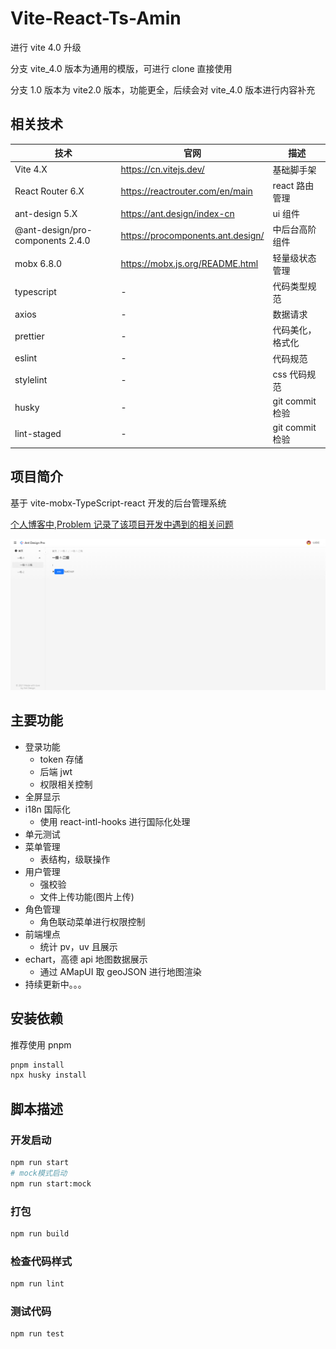 # Vite-React-Ts-Amin

进行 vite 4.0 升级

分支 vite_4.0 版本为通用的模版，可进行 clone 直接使用

分支 1.0 版本为 vite2.0 版本，功能更全，后续会对 vite_4.0 版本进行内容补充

## 相关技术

| 技术                             | 官网                              | 描述             |
| -------------------------------- | --------------------------------- | ---------------- |
| Vite 4.X                         | https://cn.vitejs.dev/            | 基础脚手架       |
| React Router 6.X                 | https://reactrouter.com/en/main   | react 路由管理   |
| ant-design 5.X                   | https://ant.design/index-cn       | ui 组件          |
| @ant-design/pro-components 2.4.0 | https://procomponents.ant.design/ | 中后台高阶组件   |
| mobx 6.8.0                       | https://mobx.js.org/README.html   | 轻量级状态管理   |
| typescript                       | -                                 | 代码类型规范     |
| axios                            | -                                 | 数据请求         |
| prettier                         | -                                 | 代码美化，格式化 |
| eslint                           | -                                 | 代码规范         |
| stylelint                        | -                                 | css 代码规范     |
| husky                            | -                                 | git commit 检验  |
| lint-staged                      | -                                 | git commit 检验  |

## 项目简介

基于 vite-mobx-TypeScript-react 开发的后台管理系统

[个人博客中,Problem 记录了该项目开发中遇到的相关问题](http://blog.jinxinapp.cn/#/problem/vite4-react-admin)

![项目截图](./src/assets/show.png)

## 主要功能

- 登录功能
  - token 存储
  - 后端 jwt
  - 权限相关控制
- 全屏显示
- i18n 国际化
  - 使用 react-intl-hooks 进行国际化处理
- 单元测试
- 菜单管理
  - 表结构，级联操作
- 用户管理
  - 强校验
  - 文件上传功能(图片上传)
- 角色管理
  - 角色联动菜单进行权限控制
- 前端埋点
  - 统计 pv，uv 且展示
- echart，高德 api 地图数据展示
  - 通过 AMapUI 取 geoJSON 进行地图渲染
- 持续更新中。。。

## 安装依赖

推荐使用 pnpm

```bash
pnpm install
npx husky install
```

## 脚本描述

### 开发启动

```bash
npm run start
# mock模式启动
npm run start:mock
```

### 打包

```bash
npm run build
```

### 检查代码样式

```bash
npm run lint
```

### 测试代码

```bash
npm run test
```
